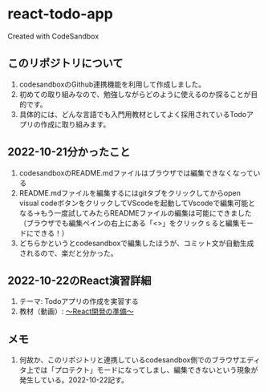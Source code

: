 # react-todo-app
Created with CodeSandbox

## このリポジトリについて

1. codesandboxのGithub連携機能を利用して作成しました。
1. 初めての取り組みなので、勉強しながらどのように使えるのか探ることが目的です。
1. 具体的には、どんな言語でも入門用教材としてよく採用されているTodoアプリの作成に取り組みます。

## 2022-10-21分かったこと
1. codesandboxのREADME.mdファイルはブラウザでは編集できなくなっている
1. README.mdファイルを編集するにはgitタブをクリックしてからopen visual codeボタンをクリックしてVScodeを起動してVscodeで編集可能となる→もう一度試してみたらREADMEファイルの編集は可能にできました（ブラウザでも編集ペインの右上にある「<>」をクリックｓると編集モードにできる！）
1. どちらかというとcodesandboxで編集したほうが、コミット文が自動生成されるので、楽だと分かった。

## 2022-10-22のReact演習詳細
1. テーマ: Todoアプリの作成を実習する
1. 教材（動画）: [～React開発の準備～](https://youtu.be/rUY3MSvyKrU?t=4654)

## メモ
1. 何故か、このリポジトリと連携しているcodesandbox側でのブラウザエディタ上では「プロテクト」モードになってしまし、編集できないという現象が発生している。2022-10-22記す。

